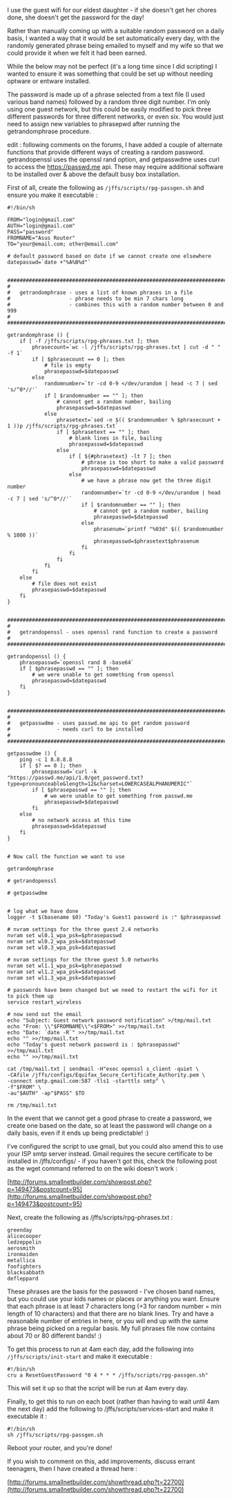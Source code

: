 I use the guest wifi for our eldest daughter - if she doesn't get her chores done, she doesn't get the password for the day!

Rather than manually coming up with a suitable random password on a daily basis, I wanted a way that it would be set automatically every day, with the randomly generated phrase being emailed to myself and my wife so that we could provide it when we felt it had been earned.

While the below may not be perfect (it's a long time since I did scripting) I wanted to ensure it was something that could be set up without needing optware or entware installed.

The password is made up of a phrase selected from a text file (I used various band names) followed by a random three digit number. I'm only using one guest network, but this could be easily modified to pick three different passwords for three different networks, or even six. You would just need to assign new variables to phrasepwd after running the getrandomphrase procedure.

edit : following comments on the forums, I have added a couple of alternate functions that provide different ways of creating a random password. getrandopenssl uses the openssl rand option, and getpasswdme uses curl to access the https://passwd.me api. These may require additional software to be installed over & above the default busy box installation.

First of all, create the following as `/jffs/scripts/rpg-passgen.sh` and ensure you make it executable :

    #!/bin/sh
    
    FROM="login@gmail.com"
    AUTH="login@gmail.com"
    PASS="password"
    FROMNAME="Asus Router"
    TO="your@email.com; other@email.com"
    
    # default password based on date if we cannot create one elsewhere
    datepasswd=`date +"%A%B%d"`
    
    
    ############################################################################
    #
    #   getrandomphrase - uses a list of known phrases in a file
    #                   - phrase needs to be min 7 chars long
    #                   - combines this with a random number between 0 and 999
    #
    ############################################################################
    
    getrandomphrase () {
        if [ -f /jffs/scripts/rpg-phrases.txt ]; then
            phrasecount=`wc -l /jffs/scripts/rpg-phrases.txt | cut -d " " -f 1`
            if [ $phrasecount == 0 ]; then
                # file is empty
                phrasepasswd=$datepasswd
            else
                randomnumber=`tr -cd 0-9 </dev/urandom | head -c 7 | sed 's/^0*//'`
                if [ $randomnumber == "" ]; then
                    # cannot get a random number, bailing
                    phrasepasswd=$datepasswd
                else
                    phrasetext=`sed -n $(( $randomnumber % $phrasecount + 1 ))p /jffs/scripts/rpg-phrases.txt`
                    if [ $phrasetext == "" ]; then
                        # blank lines in file, bailing  
                        phrasepasswd=$datepasswd 
                    else
                        if [ ${#phrasetext} -lt 7 ]; then
                            # phrase is too short to make a valid password 
                            phrasepasswd=$datepasswd
                        else
                            # we have a phrase now get the three digit number
                            randomnumber=`tr -cd 0-9 </dev/urandom | head -c 7 | sed 's/^0*//'`
                            if [ $randomnumber == "" ]; then
                                # cannot get a random number, bailing
                                phrasepasswd=$datepasswd
                            else
                                phrasenum=`printf "%03d" $(( $randomnumber % 1000 ))`
                                phrasepasswd=$phrasetext$phrasenum
                            fi
                        fi
                    fi
                fi
            fi
        else
            # file does not exist 
            phrasepasswd=$datepasswd
        fi
    }
    
    
    ############################################################################
    #
    #   getrandopenssl - uses openssl rand function to create a password
    #
    ############################################################################
    
    getrandopenssl () {
        phrasepasswd=`openssl rand 8 -base64`
        if [ $phrasepasswd == "" ]; then
            # we were unable to get something from openssl 
            phrasepasswd=$datepasswd
        fi
    }
    
    
    ############################################################################
    #
    #   getpasswdme - uses passwd.me api to get random password
    #               - needs curl to be installed 
    #
    ############################################################################
    
    getpasswdme () {
        ping -c 1 8.8.8.8
        if [ $? == 0 ]; then
            phrasepasswd=`curl -k "https://passwd.me/api/1.0/get_password.txt?type=pronounceable&length=12&charset=LOWERCASEALPHANUMERIC"`
            if [ $phrasepasswd == "" ]; then
                # we were unable to get something from passwd.me
                phrasepasswd=$datepasswd
            fi
        else
            # no network access at this time
            phrasepasswd=$datepasswd
        fi
    }
    
    
    # Now call the function we want to use 
    
    getrandomphrase
    
    # getrandopenssl
    
    # getpasswdme
    
    
    # log what we have done
    logger -t $(basename $0) "Today's Guest1 password is :" $phrasepasswd
    
    # nvram settings for the three guest 2.4 networks
    nvram set wl0.1_wpa_psk=$phrasepasswd
    nvram set wl0.2_wpa_psk=$datepasswd
    nvram set wl0.3_wpa_psk=$datepasswd
    
    # nvram settings for the three guest 5.0 networks
    nvram set wl1.1_wpa_psk=$phrasepasswd
    nvram set wl1.2_wpa_psk=$datepasswd
    nvram set wl1.3_wpa_psk=$datepasswd
    
    # passwords have been changed but we need to restart the wifi for it to pick them up
    service restart_wireless
    
    # now send out the email
    echo "Subject: Guest network password notification" >/tmp/mail.txt
    echo "From: \\"$FROMNAME\\"<$FROM>" >>/tmp/mail.txt
    echo "Date: `date -R`" >>/tmp/mail.txt
    echo "" >>/tmp/mail.txt
    echo "Today's guest network password is : $phrasepasswd" >>/tmp/mail.txt
    echo "" >>/tmp/mail.txt
    
    cat /tmp/mail.txt | sendmail -H"exec openssl s_client -quiet \
    -CAfile /jffs/configs/Equifax_Secure_Certificate_Authority.pem \
    -connect smtp.gmail.com:587 -tls1 -starttls smtp" \
    -f"$FROM" \
    -au"$AUTH" -ap"$PASS" $TO 
    
    rm /tmp/mail.txt

In the event that we cannot get a good phrase to create a password, we create one based on the date, so at least the password will change on a daily basis, even if it ends up being predictable! :)

I've configured the script to use gmail, but you could also amend this to use your ISP smtp server instead. Gmail requires the secure certificate to be installed in /jffs/configs/ - if you haven't got this, check the following post as the wget command referred to on the wiki doesn't work :

[http://forums.smallnetbuilder.com/showpost.php?p=149473&postcount=95](http://forums.smallnetbuilder.com/showpost.php?p=149473&postcount=95)

Next, create the following as /jffs/scripts/rpg-phrases.txt :

    greenday
    alicecooper
    ledzeppelin
    aerosmith
    ironmaiden
    metallica
    foofighters
    blacksabbath
    defleppard

These phrases are the basis for the password - I've chosen band names, but you could use your kids names or places or anything you want. Ensure that each phrase is at least 7 characters long (+3 for random number = min length of 10 characters) and that there are no blank lines. Try and have a reasonable number of entries in here, or you will end up with the same phrase being picked on a regular basis. My full phrases file now contains about 70 or 80 different bands! :)

To get this process to run at 4am each day, add the following into `/jffs/scripts/init-start` and make it executable :

    #!/bin/sh
    cru a ResetGuestPassword "0 4 * * * /jffs/scripts/rpg-passgen.sh"

This will set it up so that the script will be run at 4am every day.

Finally, to get this to run on each boot (rather than having to wait until 4am the next day) add the following to /jffs/scripts/services-start and make it executable it :

    #!/bin/sh
    sh /jffs/scripts/rpg-passgen.sh

Reboot your router, and you're done!

If you wish to comment on this, add improvements, discuss errant teenagers, then I have created a thread here : 

[http://forums.smallnetbuilder.com/showthread.php?t=22700](http://forums.smallnetbuilder.com/showthread.php?t=22700)